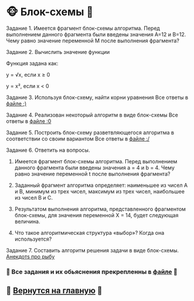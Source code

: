 # 🐵 Блок-схемы 🙊
Задание 1. Имеется фрагмент блок-схемы алгоритма. Перед выполнением данного фрагмента были введены значения A=12 и B=12. Чему равно значение переменной M после выполнения фрагмента?

Задание 2. Вычислить значение функции

Функция задана как:

y = √x, если x ≥ 0

y = x², если x < 0

Задание 3. Используя блок-схему, найти корни уравнения
Все ответы в [файле ;)](https://github.com/lkaboba27/-/blob/block/block_file.md)

Задание 4. Реализован некоторый алгоритм в виде блок-схемы
Все ответы в [файле :0](https://github.com/lkaboba27/-/blob/block/block_file.md)

Задание 5. Построить блок-схему разветвляющегося алгоритма в соответствии со своим вариантом
Все ответы в [файле :/](https://github.com/lkaboba27/-/blob/block/block_file.md)

Задание 6. Ответить на вопросы.
1. Имеется фрагмент блок-схемы алгоритма. Перед выполнением данного фрагмента были введены значения a = 4 и b = 4. Чему равно значение переменной t после выполнения фрагмента?
   
2. Заданный фрагмент алгоритма определяет:
наименьшее из чисел A и B,
минимум из трех чисел,
максимум из трех чисел,
наибольшее из чисел B и C.

3. Результатом выполнения алгоритма, представленного фрагментом блок-схемы, для значения переменной Х = 14, будет следующая величина.
   
4. Что такое алгоритмическая структура «выбор»? Когда она используется?

Задание 7. Составить алгоритм решения задачи в виде блок-схемы.
[Анекдотs про рыбу](https://anekdoty.ru/pro-rybu/?ysclid=mab8q231td81704631)

### 🙈 Все задания и их обьяснения прекрепленны в [файле](https://github.com/lkaboba27/-/blob/block/block_file.md) 🙉
## 🐒 [Вернутся на главную](https://github.com/lkaboba27/-/tree/main) 🐒
